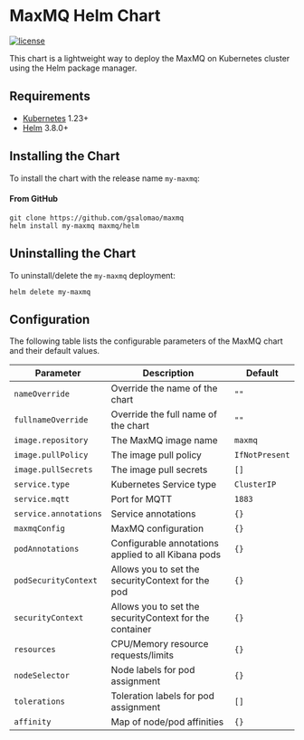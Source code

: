 # MaxMQ Helm Chart

[![license](https://img.shields.io/badge/license-Apache%202.0-blue.svg)](https://opensource.org/licenses/Apache-2.0)

This chart is a lightweight way to deploy the MaxMQ on Kubernetes cluster using
the Helm package manager.

## Requirements

* [Kubernetes](https://kubernetes.io/) 1.23+
* [Helm](https://helm.sh/) 3.8.0+

## Installing the Chart

To install the chart with the release name `my-maxmq`:

#### From GitHub

```shell
git clone https://github.com/gsalomao/maxmq
helm install my-maxmq maxmq/helm
```

## Uninstalling the Chart

To uninstall/delete the `my-maxmq` deployment:

```shell
helm delete my-maxmq
```

## Configuration

The following table lists the configurable parameters of the MaxMQ chart and
their default values.

| Parameter             | Description                                             | Default        |
|-----------------------|---------------------------------------------------------|----------------|
| `nameOverride`        | Override the name of the chart                          | `""`           |
| `fullnameOverride`    | Override the full name of the chart                     | `""`           |
| `image.repository`    | The MaxMQ image name                                    | `maxmq`        |
| `image.pullPolicy`    | The image pull policy                                   | `IfNotPresent` |
| `image.pullSecrets `  | The image pull secrets                                  | `[]`           |
| `service.type`        | Kubernetes Service type                                 | `ClusterIP`    |
| `service.mqtt`        | Port for MQTT                                           | `1883`         |
| `service.annotations` | Service annotations                                     | `{}`           |
| `maxmqConfig`         | MaxMQ configuration                                     | `{}`           |
| `podAnnotations`      | Configurable annotations applied to all Kibana pods     | `{}`           |
| `podSecurityContext`  | Allows you to set the securityContext for the pod       | `{}`           |
| `securityContext`     | Allows you to set the securityContext for the container | `{}`           |
| `resources`           | CPU/Memory resource requests/limits                     | `{}`           |
| `nodeSelector`        | Node labels for pod assignment                          | `{}`           |
| `tolerations`         | Toleration labels for pod assignment                    | `[]`           |
| `affinity`            | Map of node/pod affinities                              | `{}`           |
